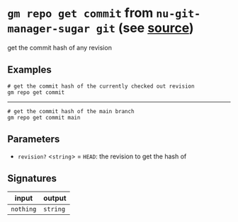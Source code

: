 # `gm repo get commit` from `nu-git-manager-sugar git` (see [source](https://github.com/amtoine/nu-git-manager/blob/main/pkgs/nu-git-manager-sugar/nu-git-manager-sugar/git/mod.nu#L30))
get the commit hash of any revision

## Examples
```nushell
# get the commit hash of the currently checked out revision
gm repo get commit
```
---
```nushell
# get the commit hash of the main branch
gm repo get commit main
```

## Parameters
- `revision?` <`string`> = `HEAD`: the revision to get the hash of


## Signatures
| input     | output   |
| --------- | -------- |
| `nothing` | `string` |
